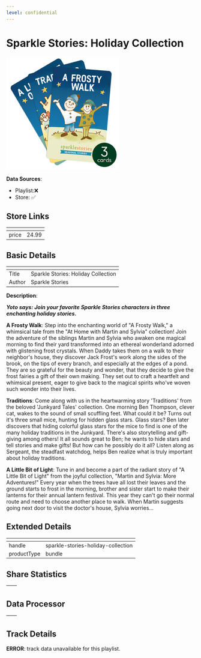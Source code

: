 ```yaml
---
level: confidential
---
```

# Sparkle Stories: Holiday Collection

![card_[aU1LD].png](../../img/cards/card_[aU1LD].png)

**Data Sources**: 

- Playlist:❌
- Store: ✅


## Store Links

| <!-- --> | <!-- --> |
| - | - |
| price | 24.99 |


## Basic Details

| <!-- --> | <!-- --> |
| - | - |
| Title | Sparkle Stories: Holiday Collection |
| Author | Sparkle Stories |

**Description**:

_**Yoto says: Join your favorite Sparkle Stories characters in three enchanting holiday stories.**_

**A Frosty Walk**: Step into the enchanting world of "A Frosty Walk," a whimsical tale from the "At Home with Martin and Sylvia" collection! Join the adventure of the siblings Martin and Sylvia who awaken one magical morning to find their yard transformed into an ethereal wonderland adorned with glistening frost crystals. When Daddy takes them on a walk to their neighbor's house, they discover Jack Frost's work along the sides of the brook, on the tips of every branch, and especially at the edges of a pond. They are so grateful for the beauty and wonder, that they decide to give the frost fairies a gift of their own making. They set out to craft a heartfelt and whimsical present, eager to give back to the magical spirits who've woven such wonder into their lives.

**Traditions**: Come along with us in the heartwarming story 'Traditions' from the beloved 'Junkyard Tales' collection. One morning Ben Thompson, clever cat, wakes to the sound of small scuffling feet. What could it be? Turns out it's three small mice, hunting for hidden glass stars. Glass stars? Ben later discovers that hiding colorful glass stars for the mice to find is one of the many holiday traditions in the Junkyard. There's also storytelling and gift-giving among others! It all sounds great to Ben; he wants to hide stars and tell stories and make gifts! But how can he possibly do it all? Listen along as Sergeant, the steadfast watchdog, helps Ben realize what is truly important about holiday traditions.

**A Little Bit of Light**: Tune in and become a part of the radiant story of "A Little Bit of Light" from the joyful collection, "Martin and Sylvia: More Adventures!" Every year when the trees have all lost their leaves and the ground starts to frost in the morning, brother and sister start to make their lanterns for their annual lantern festival. This year they can't go their normal route and need to choose another place to walk. When Martin suggests going next door to visit the doctor's house, Sylvia worries...


## Extended Details

| <!-- --> | <!-- --> |
| - | - |
| handle | sparkle-stories-holiday-collection |
| productType | bundle |


## Share Statistics

| <!-- --> | <!-- --> |
| - | - |


## Data Processor

| <!-- --> | <!-- --> |
| - | - |


## Track Details

**ERROR**: track data unavailable for this playlist.
